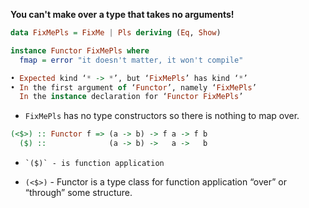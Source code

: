 **You can't make over a type that takes no arguments!**

```haskell
data FixMePls = FixMe | Pls deriving (Eq, Show)

instance Functor FixMePls where
  fmap = error "it doesn't matter, it won't compile"
```

```haskell
• Expected kind ‘* -> *’, but ‘FixMePls’ has kind ‘*’
• In the first argument of ‘Functor’, namely ‘FixMePls’
  In the instance declaration for ‘Functor FixMePls’
```

- `FixMePls` has no type constructors so there is nothing to map over.


```haskell
(<$>) :: Functor f => (a -> b) -> f a -> f b
  ($) ::              (a -> b) ->   a ->   b
```

-     `($)` - is function application
- `(<$>)` - Functor is a type class for function application “over” or “through” some structure.